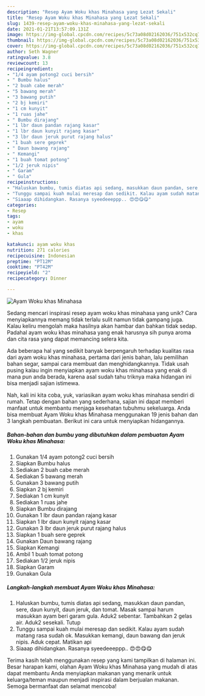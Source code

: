 ```yaml
---
description: "Resep Ayam Woku khas Minahasa yang Lezat Sekali"
title: "Resep Ayam Woku khas Minahasa yang Lezat Sekali"
slug: 1439-resep-ayam-woku-khas-minahasa-yang-lezat-sekali
date: 2021-01-21T13:57:09.131Z
image: https://img-global.cpcdn.com/recipes/5c73a08d02162036/751x532cq70/ayam-woku-khas-minahasa-foto-resep-utama.jpg
thumbnail: https://img-global.cpcdn.com/recipes/5c73a08d02162036/751x532cq70/ayam-woku-khas-minahasa-foto-resep-utama.jpg
cover: https://img-global.cpcdn.com/recipes/5c73a08d02162036/751x532cq70/ayam-woku-khas-minahasa-foto-resep-utama.jpg
author: Seth Wagner
ratingvalue: 3.8
reviewcount: 13
recipeingredient:
- "1/4 ayam potong2 cuci bersih"
- " Bumbu halus"
- "2 buah cabe merah"
- "5 bawang merah"
- "3 bawang putih"
- "2 bj kemiri"
- "1 cm kunyit"
- "1 ruas jahe"
- " Bumbu dirajang"
- "1 lbr daun pandan rajang kasar"
- "1 lbr daun kunyit rajang kasar"
- "3 lbr daun jeruk purut rajang halus"
- "1 buah sere geprek"
- " Daun bawang rajang"
- " Kemangi"
- "1 buah tomat potong"
- "1/2 jeruk nipis"
- " Garam"
- " Gula"
recipeinstructions:
- "Haluskan bumbu, tumis diatas api sedang, masukkan daun pandan, sere, daun kunyit, daun jeruk, dan tomat. Masak sampai harum masukkan ayam beri garam gula. Aduk2 sebentar. Tambahkan 2 gelas air. Aduk2 sesekali. Tutup"
- "Tunggu sampai kuah mulai meresap dan sedikit. Kalau ayam sudah matang rasa sudah ok. Masukkan kemangi, daun bawang dan jeruk nipis. Aduk cepat. Matikan api"
- "Siaaap dihidangkan. Rasanya syeedeeeppp.. 😍😍😋😋"
categories:
- Resep
tags:
- ayam
- woku
- khas

katakunci: ayam woku khas 
nutrition: 271 calories
recipecuisine: Indonesian
preptime: "PT12M"
cooktime: "PT42M"
recipeyield: "2"
recipecategory: Dinner

---
```



![Ayam Woku khas Minahasa](https://img-global.cpcdn.com/recipes/5c73a08d02162036/751x532cq70/ayam-woku-khas-minahasa-foto-resep-utama.jpg)

Sedang mencari inspirasi resep ayam woku khas minahasa yang unik? Cara menyiapkannya memang tidak terlalu sulit namun tidak gampang juga. Kalau keliru mengolah maka hasilnya akan hambar dan bahkan tidak sedap. Padahal ayam woku khas minahasa yang enak harusnya sih punya aroma dan cita rasa yang dapat memancing selera kita.

Ada beberapa hal yang sedikit banyak berpengaruh terhadap kualitas rasa dari ayam woku khas minahasa, pertama dari jenis bahan, lalu pemilihan bahan segar, sampai cara membuat dan menghidangkannya. Tidak usah pusing kalau ingin menyiapkan ayam woku khas minahasa yang enak di mana pun anda berada, karena asal sudah tahu triknya maka hidangan ini bisa menjadi sajian istimewa.




Nah, kali ini kita coba, yuk, variasikan ayam woku khas minahasa sendiri di rumah. Tetap dengan bahan yang sederhana, sajian ini dapat memberi manfaat untuk membantu menjaga kesehatan tubuhmu sekeluarga. Anda bisa membuat Ayam Woku khas Minahasa menggunakan 19 jenis bahan dan 3 langkah pembuatan. Berikut ini cara untuk menyiapkan hidangannya.

<!--inarticleads1-->

##### Bahan-bahan dan bumbu yang dibutuhkan dalam pembuatan Ayam Woku khas Minahasa:

1. Gunakan 1/4 ayam potong2 cuci bersih
1. Siapkan  Bumbu halus
1. Sediakan 2 buah cabe merah
1. Sediakan 5 bawang merah
1. Gunakan 3 bawang putih
1. Siapkan 2 bj kemiri
1. Sediakan 1 cm kunyit
1. Sediakan 1 ruas jahe
1. Siapkan  Bumbu dirajang
1. Gunakan 1 lbr daun pandan rajang kasar
1. Siapkan 1 lbr daun kunyit rajang kasar
1. Gunakan 3 lbr daun jeruk purut rajang halus
1. Siapkan 1 buah sere geprek
1. Gunakan  Daun bawang rajang
1. Siapkan  Kemangi
1. Ambil 1 buah tomat potong
1. Sediakan 1/2 jeruk nipis
1. Siapkan  Garam
1. Gunakan  Gula




<!--inarticleads2-->

##### Langkah-langkah membuat Ayam Woku khas Minahasa:

1. Haluskan bumbu, tumis diatas api sedang, masukkan daun pandan, sere, daun kunyit, daun jeruk, dan tomat. Masak sampai harum masukkan ayam beri garam gula. Aduk2 sebentar. Tambahkan 2 gelas air. Aduk2 sesekali. Tutup
1. Tunggu sampai kuah mulai meresap dan sedikit. Kalau ayam sudah matang rasa sudah ok. Masukkan kemangi, daun bawang dan jeruk nipis. Aduk cepat. Matikan api
1. Siaaap dihidangkan. Rasanya syeedeeeppp.. 😍😍😋😋




Terima kasih telah menggunakan resep yang kami tampilkan di halaman ini. Besar harapan kami, olahan Ayam Woku khas Minahasa yang mudah di atas dapat membantu Anda menyiapkan makanan yang menarik untuk keluarga/teman maupun menjadi inspirasi dalam berjualan makanan. Semoga bermanfaat dan selamat mencoba!
